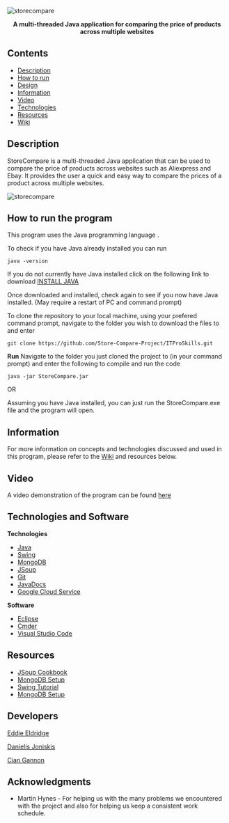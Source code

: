 ![storecompare](https://user-images.githubusercontent.com/22448079/38895768-d87f1a4c-4288-11e8-99ab-416e24d32da8.png)

<p align="center">
  <b>A multi-threaded Java application for comparing the price of products across multiple websites</b><br>
</p>

## Contents
* [Description](#description)
* [How to run](#how-to-run-the-program)
* [Design](#design)
* [Information](#information)
* [Video](#video)
* [Technologies](#technologies)
* [Resources](#resources)
* [Wiki](https://github.com/EddieEldridge/GoLangAutomaton/wiki)

## Description
StoreCompare is a multi-threaded Java application that can be used to compare the price of products across websites such as Aliexpress and Ebay. 
It provides the user a quick and easy way to compare the prices of a product across multiple websites.

![storecompare](https://user-images.githubusercontent.com/22448079/39260663-107c2abe-48b2-11e8-86d7-46046e4db086.gif)

## How to run the program
This program uses the Java programming language .

To check if you have Java already installed you can run

```
java -version 
```


If you do not currently have Java installed click on the following link to download [INSTALL JAVA](http://www.oracle.com/technetwork/java/javase/downloads/jdk8-downloads-2133151.html)

Once downloaded and installed, check again to see if you now have Java installed. (May require a restart of PC and command prompt)

To clone the repository to your local machine, using your prefered command prompt, navigate to the folder you wish to download the files to and enter
```
git clone https://github.com/Store-Compare-Project/ITProSkills.git
```

**Run**
 Navigate to the folder you just cloned the project to (in your command prompt) and enter the following to compile and run the code 

```
java -jar StoreCompare.jar
```

OR

Assuming you have Java installed, you can just run the StoreCompare.exe file and the program will open.

## Information
For more information on concepts and technologies discussed and used in this program, please refer to the [Wiki](https://github.com/Store-Compare-Project/ITProSkills/wiki) and resources below.

## Video
A video demonstration of the program can be found [here](https://www.youtube.com/watch?v=3TmqZpaAYAA&feature=youtu.be)

## Technologies and Software
**Technologies**
- [Java](https://java.com/en/download/)
- [Swing](https://docs.oracle.com/javase/tutorial/uiswing/)
- [MongoDB](https://www.mongodb.com/)
- [JSoup](https://jsoup.org/)
- [Git](https://git-scm.com/)
- [JavaDocs](http://drjava.org/docs/user/ch10.html)
- [Google Cloud Service](https://cloud.google.com/)

**Software**
- [Eclipse](https://www.eclipse.org/)
- [Cmder](http://cmder.net/)
- [Visual Studio Code](https://code.visualstudio.com/)

## Resources
- [JSoup Cookbook](https://jsoup.org/cookbook/)
- [MongoDB Setup](https://www.tutorialspoint.com/mongodb/index.htm)
- [Swing Tutorial](https://www.tutorialspoint.com/swing/index.htm)
- [MongoDB Setup](https://www.tutorialspoint.com/mongodb/index.htm)


## Developers
[Eddie Eldridge](https://github.com/EddieEldridge)	
 	 
[Danielis Joniskis](https://github.com/jawneck)
 	 
[Cian Gannon](https://github.com/cian2009/ITProSkills)

## Acknowledgments
- Martin Hynes - For helping us with the many problems we encountered with the project and also for helping us keep a consistent work schedule.

